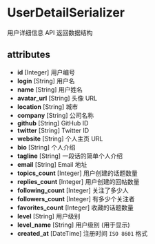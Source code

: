 # UserDetailSerializer

用户详细信息 API 返回数据结构

## attributes

* **id** [Integer] 用户编号
* **login** [String] 用户名
* **name** [String] 用户姓名
* **avatar_url** [String] 头像 URL
* **location** [String] 城市
* **company** [String] 公司名称
* **github** [String] GitHub ID
* **twitter** [String] Twitter ID
* **website** [String] 个人主页 URL
* **bio** [String] 个人介绍
* **tagline** [String] 一段话的简单个人介绍
* **email** [String] Email 地址
* **topics_count** [Integer] 用户创建的话题数量
* **replies_count** [Integer] 用户创建的回帖数量
* **following_count** [Integer] 关注了多少人
* **followers_count** [Integer] 有多少个关注者
* **favorites_count** [Integer] 收藏的话题数量
* **level** [String] 用户级别
* **level_name** [String] 用户级别 (用于显示)
* **created_at** [DateTime] 注册时间 `ISO 8601` 格式



